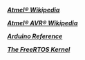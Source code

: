 ***[Atmel® Wikipedia](https://en.wikipedia.org/wiki/Atmel)***

***[Atmel® AVR® Wikipedia](https://en.wikipedia.org/wiki/Atmel_AVR)***

***[Arduino Reference](https://www.arduino.cc/reference/en)***

***[The FreeRTOS Kernel](https://www.freertos.org/)***
